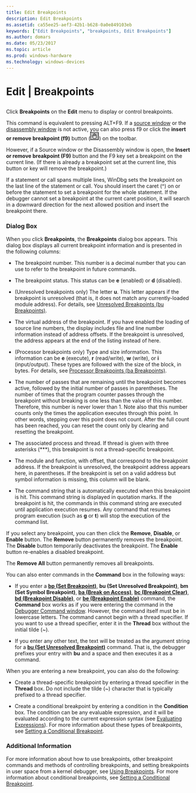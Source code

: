 ```yaml
---
title: Edit Breakpoints
description: Edit Breakpoints
ms.assetid: ca55ee25-aef3-42b1-b628-0a0e849103eb
keywords: ["Edit Breakpoints", "breakpoints, Edit Breakpoints"]
ms.author: domars
ms.date: 05/23/2017
ms.topic: article
ms.prod: windows-hardware
ms.technology: windows-devices
---
```


# Edit | Breakpoints


## <span id="ddk_edit_breakpoints_dbg"></span><span id="DDK_EDIT_BREAKPOINTS_DBG"></span>


Click **Breakpoints** on the **Edit** menu to display or control breakpoints.

This command is equivalent to pressing ALT+F9. If a [source window](source-window.md) or the [disassembly window](disassembly-window.md) is not active, you can also press f9 or click the **insert or remove breakpoint (f9)** button (![screen shot of the insert or remove breakpoint button](images/tbbp.png)) on the toolbar.

However, if a Source window or the Disassembly window is open, the **Insert or remove breakpoint (F9)** button and the F9 key set a breakpoint on the current line. (If there is already a breakpoint set at the current line, this button or key will remove the breakpoint.)

If a statement or call spans multiple lines, WinDbg sets the breakpoint on the last line of the statement or call. You should insert the caret (^) on or before the statement to set a breakpoint for the whole statement. If the debugger cannot set a breakpoint at the current caret position, it will search in a downward direction for the next allowed position and insert the breakpoint there.

### <span id="dialog_box"></span><span id="DIALOG_BOX"></span>Dialog Box

When you click **Breakpoints**, the **Breakpoints** dialog box appears. This dialog box displays all current breakpoint information and is presented in the following columns:

-   The breakpoint number. This number is a decimal number that you can use to refer to the breakpoint in future commands.

-   The breakpoint status. This status can be **e** (enabled) or **d** (disabled).

-   (Unresolved breakpoints only) The letter **u**. This letter appears if the breakpoint is unresolved (that is, it does not match any currently-loaded module address). For details, see [Unresolved Breakpoints (bu Breakpoints)](unresolved-breakpoints---bu-breakpoints-.md).

-   The virtual address of the breakpoint. If you have enabled the loading of source line numbers, the display includes file and line number information instead of address offsets. If the breakpoint is unresolved, the address appears at the end of the listing instead of here.

-   (Processor breakpoints only) Type and size information. This information can be **e** (execute), **r** (read/write), **w** (write), or **i** (input/output). These types are followed with the size of the block, in bytes. For details, see [Processor Breakpoints (ba Breakpoints)](processor-breakpoints---ba-breakpoints-.md).

-   The number of passes that are remaining until the breakpoint becomes active, followed by the initial number of passes in parentheses. The number of times that the program counter passes through the breakpoint without breaking is one less than the value of this number. Therefore, this number is never lower than 1. Note also that this number counts only the times the application executes through this point. In other words, stepping over this point does not count. After the full count has been reached, you can reset the count only by clearing and resetting the breakpoint.

-   The associated process and thread. If thread is given with three asterisks (\*\*\*), this breakpoint is not a thread-specific breakpoint.

-   The module and function, with offset, that correspond to the breakpoint address. If the breakpoint is unresolved, the breakpoint address appears here, in parentheses. If the breakpoint is set on a valid address but symbol information is missing, this column will be blank.

-   The command string that is automatically executed when this breakpoint is hit. This command string is displayed in quotation marks. If the breakpoint is hit, the commands in this command string are executed until application execution resumes. Any command that resumes program execution (such as **g** or **t**) will stop the execution of the command list.

If you select any breakpoint, you can then click the **Remove**, **Disable**, or **Enable** button. The **Remove** button permanently removes the breakpoint. The **Disable** button temporarily deactivates the breakpoint. The **Enable** button re-enables a disabled breakpoint.

The **Remove All** button permanently removes all breakpoints.

You can also enter commands in the **Command** box in the following ways:

-   If you enter a [**bp (Set Breakpoint)**](bp--bu--bm--set-breakpoint-.md), **bu (Set Unresolved Breakpoint)**, **bm (Set Symbol Breakpoint)**, [**ba (Break on Access)**](ba--break-on-access-.md), [**bc (Breakpoint Clear)**](bc--breakpoint-clear-.md), [**bd (Breakpoint Disable)**](bd--breakpoint-disable-.md), or [**be (Breakpoint Enable)**](be--breakpoint-enable-.md) command, the **Command** box works as if you were entering the command in the [Debugger Command window](debugger-command-window.md). However, the command itself must be in lowercase letters. The command cannot begin with a thread specifier. If you want to use a thread specifier, enter it in the **Thread** box without the initial tilde (~).

-   If you enter any other text, the text will be treated as the argument string for a [**bu (Set Unresolved Breakpoint)**](bp--bu--bm--set-breakpoint-.md) command. That is, the debugger prefixes your entry with **bu** and a space and then executes it as a command.

When you are entering a new breakpoint, you can also do the following:

-   Create a thread-specific breakpoint by entering a thread specifier in the **Thread** box. Do not include the tilde (~) character that is typically prefixed to a thread specifier.

-   Create a conditional breakpoint by entering a condition in the **Condition** box. The condition can be any evaluable expression, and it will be evaluated according to the current expression syntax (see [Evaluating Expressions](evaluating-expressions.md)). For more information about these types of breakpoints, see [Setting a Conditional Breakpoint](setting-a-conditional-breakpoint.md).

### <span id="additional_information"></span><span id="ADDITIONAL_INFORMATION"></span>Additional Information

For more information about how to use breakpoints, other breakpoint commands and methods of controlling breakpoints, and setting breakpoints in user space from a kernel debugger, see [Using Breakpoints](using-breakpoints.md). For more information about conditional breakpoints, see [Setting a Conditional Breakpoint](setting-a-conditional-breakpoint.md).

 

 





